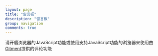 ```yaml
---
layout: page
title: "留言板"
description: "留言板"
group: navigation
comments: true
---
```


<div id="container"></div>
<link rel="stylesheet" href="/assets/themes/twitter/css/gitment.default.css">
<script src="/assets/themes/twitter/js/gitment.browser.js"></script>
<script>
var gitment = new Gitment({
  owner: 'gadfly3173',
  repo: 'comments_for_blog',
  oauth: {
    client_id: '1d74d093270dc8149157',
    client_secret: '11828cfbb6455dde70ddc074eb3e64743e748064',
  },
})
gitment.render('container')
</script>
<noscript>请开启浏览器的JavaScript功能或使用支持JavaScript功能的浏览器来使用由<a href="https://imsun.github.io/gitment/">Gitment</a>提供的评论功能</noscript>
